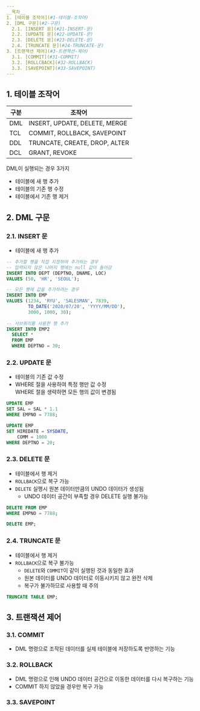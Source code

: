 ```yaml
---
__목차__
1. [테이블 조작어](#1-테이블-조작어)  
2. [DML 구문](#2-구문)  
  2.1. [INSERT 문](#21-INSERT-문)  
  2.2. [UPDATE 문](#22-UPDATE-문)  
  2.3. [DELETE 문](#23-DELETE-문)  
  2.4. [TRUNCATE 문](#24-TRUNCATE-문)  
3. [트랜잭션 제어](#3-트랜잭션-제어)  
  3.1. [COMMIT](#31-COMMIT)  
  3.2. [ROLLCBACK](#32-ROLLBACK)  
  3.3. [SAVEPOINT](#33-SAVEPOINT)  
---
```


## 1. 테이블 조작어
| 구분 | 조작어 |
|---|---|
| DML | INSERT, UPDATE, DELETE, MERGE |
| TCL | COMMIT, ROLLBACK, SAVEPOINT |
| DDL | TRUNCATE, CREATE, DROP, ALTER |
| DCL | GRANT, REVOKE |


DML이 실행되는 경우 3가지
* 테이블에 새 행 추가
* 테이블의 기존 행 수정
* 테이블에서 기존 행 제거


## 2. DML 구문
### 2.1. INSERT 문
* 테이블에 새 행 추가
```SQL
-- 추가할 행을 직접 지정하여 추가하는 경우
-- 입력되지 않은 나머지 행에는 null 값이 들어감
INSERT INTO DEPT (DEPTNO, DNAME, LOC)
VALUES (50, 'HR', 'SEOUL');

-- 모든 행에 값을 추가하려는 경우
INSERT INTO EMP
VALUES (1234, 'RYU', 'SALESMAN', 7839,
        TO_DATE('2020/07/20', 'YYYY/MM/DD'),
        3000, 1000, 30);
        
-- 서브쿼리를 사용한 행 추가
INSERT INTO EMP2
  SELECT *
  FROM EMP
  WHERE DEPTNO = 30;
```

### 2.2. UPDATE 문
* 테이블의 기존 값 수정
* WHERE 절을 사용하여 특정 행만 값 수정  
WHERE 절을 생략하면 모든 행의 값이 변경됨
```SQL
UPDATE EMP 
SET SAL = SAL * 1.1 
WHERE EMPNO = 7788; 

UPDATE EMP
SET HIREDATE = SYSDATE,
    COMM = 1000
WHERE DEPTNO = 20;
```

### 2.3. DELETE 문
* 테이블에서 행 제거
* ```ROLLBACK```으로 복구 가능
* ```DELETE``` 실행시 원본 데이터만큼의 UNDO 데이터가 생성됨
  - UNDO 데이터 공간이 부족할 경우 DELETE 실행 불가능
```SQL
DELETE FROM EMP
WHERE EMPNO = 7788;

DELETE EMP;
```

### 2.4. TRUNCATE 문
* 테이블에서 행 제거
* ```ROLLBACK```으로 복구 불가능
  - ```DELETE```와 ```COMMIT```이 같이 실행된 것과 동일한 효과
  - 원본 데이터를 UNDO 데이터로 이동시키지 않고 완전 삭제
  - 복구가 불가하므로 사용할 때 주의
```SQL
TRUNCATE TABLE EMP;
```


## 3. 트랜잭션 제어
### 3.1. COMMIT
* DML 명령으로 조작된 데이터를 실제 테이블에 저장하도록 반영하는 기능

### 3.2. ROLLBACK
* DML 명령으로 인해 UNDO 데이터 공간으로 이동한 데이터를 다시 복구하는 기능
* COMMIT 하지 않았을 경우만 복구 가능

### 3.3. SAVEPOINT
